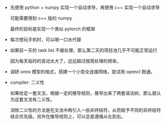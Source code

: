 * 先使用 python + numpy 实现一个自动求导，再使用 c++ 实现一个自动求导

	可能需要用到 c++ 版的 numpy

	最终的目标是实现一个类似 pytorch 的框架

* 每次想玩手机时，可以喝一口水代替

* 如果前一天的 task list 不被处理，那么第二天的项目池几乎不可能正常运行

	因为每天临时的变动太大了，远远超过按周处理的频率。

* 调研 onnx 模型的格式，搭建一个小型全连接网络，尝试用 opencl 跑通。

* compiler: 二义性

	如果给定一套文法，根据一定的推导规则，推导出来了两套语法树，那么就认为这套文法有二义性。

	消除二义性的方法是在文法中再引入一些非终结符，从而赋予不同的非终结符结合优先级。另外在推导规则上，可以总是遵循从左到右。